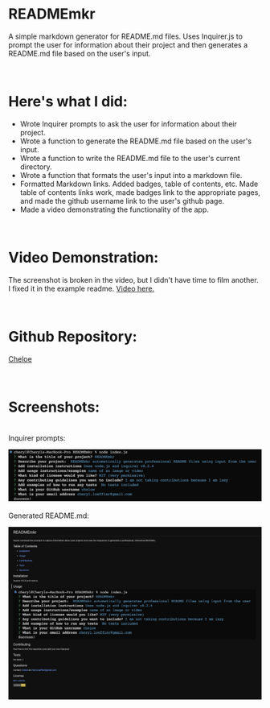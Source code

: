 # READMEmkr
A simple markdown generator for README.md files. Uses Inquirer.js to prompt the user for information about their project and then generates a README.md file based on the user's input.

<br>

# Here's what I did:
- Wrote Inquirer prompts to ask the user for information about their project.
- Wrote a function to generate the README.md file based on the user's input.
- Wrote a function to write the README.md file to the user's current directory.
- Wrote a function that formats the user's input into a markdown file.
- Formatted Markdown links. Added badges, table of contents, etc. Made table of contents links work, made badges link to the appropriate pages, and made the github username link to the user's github page.
- Made a video demonstrating the functionality of the app.

<br>

# Video Demonstration:

The screenshot is broken in the video, but I didn't have time to film another. I fixed it in the example readme. [Video here.](assets/demonstration.mov)

<br>

# Github Repository:

[Cheloe](https://github.com/Cheloe/READMEmkr)

<br>

# Screenshots:
<br>
Inquirer prompts:

![Inquirer](assets/example.png)
<br><br>
Generated README.md:

![README Example](assets/README_example.png)